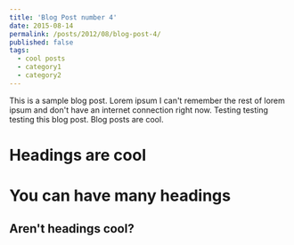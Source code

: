 ```yaml
---
title: 'Blog Post number 4'
date: 2015-08-14
permalink: /posts/2012/08/blog-post-4/
published: false
tags:
  - cool posts
  - category1
  - category2
---
```


This is a sample blog post. Lorem ipsum I can't remember the rest of lorem ipsum and don't have an internet connection right now. Testing testing testing this blog post. Blog posts are cool.

Headings are cool
======

You can have many headings
======

Aren't headings cool?
------